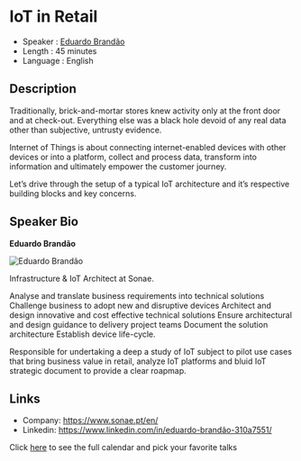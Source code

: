 IoT in Retail
=========================

* Speaker   : [Eduardo Brandão](https://www.linkedin.com/in/eduardo-brandão-310a7551/)
* Length    : 45 minutes
* Language  : English

Description
-----------

Traditionally, brick-and-mortar stores knew activity only at the front door and at check-out. Everything else was a black hole devoid of any real data other than subjective, untrusty evidence.

Internet of Things is about connecting internet-enabled devices with other devices or into a platform, collect and process data, transform into information and ultimately empower the customer journey.

Let’s drive through the setup of a typical IoT architecture and it’s respective building blocks and key concerns.

Speaker Bio
-----------

**Eduardo Brandão**

![Eduardo Brandão](https://raw.githubusercontent.com/PixelsCamp/talks/master/img/eduardo_brandao.jpg)

Infrastructure & IoT Architect at Sonae.

Analyse and translate business requirements into technical solutions Challenge business to adopt new and disruptive devices Architect and design innovative and cost effective technical solutions Ensure architectural and design guidance to delivery project teams Document the solution architecture Establish device life-cycle.

Responsible for undertaking a deep a study of IoT subject to pilot use cases that bring business value in retail, analyze IoT platforms and bluid IoT strategic document to provide a clear roapmap.

Links
-----

* Company: https://www.sonae.pt/en/
* Linkedin: https://www.linkedin.com/in/eduardo-brandão-310a7551/

Click [here][1] to see the full calendar and pick your favorite talks

[1]: https://pixels.camp/schedule/
